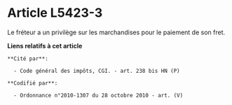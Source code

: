 # Article L5423-3

Le fréteur a un privilège sur les marchandises pour le paiement de son fret.

**Liens relatifs à cet article**

	**Cité par**:

	  - Code général des impôts, CGI. - art. 238 bis HN (P)

	**Codifié par**:

	  - Ordonnance n°2010-1307 du 28 octobre 2010 - art. (V)
